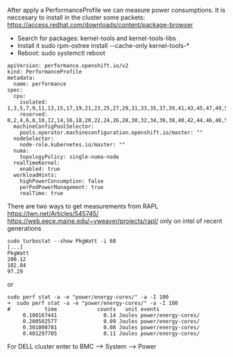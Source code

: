 After apply a PerformanceProfile we can measure power consumptions.
It is neccesary to install in the cluster some packets:
https://access.redhat.com/downloads/content/package-browser
- Search for packages: kernel-tools and kernel-tools-libs
- Install it sudo rpm-ostree install --cache-only kernel-tools-* 
- Reboot: sudo systemctl reboot


```
apiVersion: performance.openshift.io/v2
kind: PerformanceProfile
metadata:
  name: performance
spec:
  cpu:
    isolated: 1,3,5,7,9,11,13,15,17,19,21,23,25,27,29,31,33,35,37,39,41,43,45,47,49,51,53,55,57,59,61,63,65,67,69,71,73,75,77,79,81,83,85,87,89,91,93,95,97,99,101,103,105,107,109,111
    reserved: 0,2,4,6,8,10,12,14,16,18,20,22,24,26,28,30,32,34,36,38,40,42,44,46,48,50,52,54,56,58,60,62,64,66,68,70,72,74,76,78,80,82,84,86,88,90,92,94,96,98,100,102,104,106,108,110
  machineConfigPoolSelector:
    pools.operator.machineconfiguration.openshift.io/master: ""
  nodeSelector:
    node-role.kubernetes.io/master: ""
  numa:
    topologyPolicy: single-numa-node
  realTimeKernel:
    enabled: true
  workloadHints:
    highPowerConsumption: false
    perPodPowerManagement: true
    realTime: true

```

There are two ways to get measurements from RAPL https://lwn.net/Articles/545745/ https://web.eece.maine.edu/~vweaver/projects/rapl/ only on intel of recent generations

```
sudo turbostat --show PkgWatt -i 60
[...]
PkgWatt
200.12
102.84
97.29
```
or

```
sudo perf stat -a -e "power/energy-cores/" -a -I 100
➜  sudo perf stat -a -e "power/energy-cores/" -a -I 100                                       
#           time             counts   unit events
     0.100167441               0.14 Joules power/energy-cores/                                         
     0.200502577               0.09 Joules power/energy-cores/                                         
     0.301000781               0.08 Joules power/energy-cores/                                         
     0.401297705               0.11 Joules power/energy-cores/    
```

For DELL cluster enter to BMC --> System --> Power
